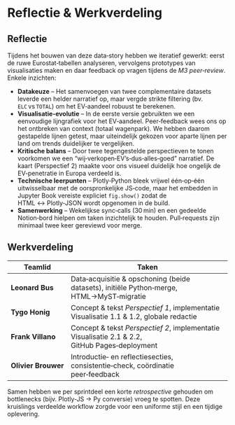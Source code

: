 # Reflectie & Werkverdeling

## Reflectie

Tijdens het bouwen van deze data‑story hebben we iteratief gewerkt: eerst de ruwe Eurostat‐tabellen analyseren, vervolgens prototypes van visualisaties maken en daar feedback op vragen tijdens de _M3 peer‑review_. Enkele inzichten:

* **Datakeuze** – Het samenvoegen van twee complementaire datasets leverde een helder narratief op, maar vergde strikte filtering (bv. `ELC` vs `TOTAL`) om het EV‑aandeel robuust te berekenen.  
* **Visualisatie‑evolutie** – In de eerste versie gebruikten we een eenvoudige lijngrafiek voor het EV‑aandeel. Peer‑feedback wees ons op het ontbreken van context (totaal wagenpark). We hebben daarom gestapelde lijnen getest, maar uiteindelijk gekozen voor aparte lijnen per land om trends duidelijker te vergelijken.  
* **Kritische balans** – Door twee tegengestelde perspectieven te tonen voorkomen we een “wij‑verkopen‑EV’s‑dus‑alles‑goed” narratief. De kaart (Perspectief 2) maakte voor ons visueel duidelijk hoe ongelijk de EV‑penetratie in Europa verdeeld is.  
* **Technische leerpunten** – Plotly‑Python bleek vrijwel één‑op‑één uitwisselbaar met de oorspronkelijke JS‑code, maar het embedden in Jupyter Book vereiste expliciet `fig.show()` zodat de HTML ↔ Plotly‑JSON wordt opgenomen in de build.  
* **Samenwerking** – Wekelijkse sync‑calls (30 min) en een gedeelde Notion‑bord hielpen om taken inzichtelijk te houden. Pull‑requests zijn minimaal twee keer gereviewd voor merge.  

## Werkverdeling

| Teamlid | Taken |
|---------|-------|
| **Leonard Bus** | Data‑acquisitie & opschoning (beide datasets), initiële Python‑merge, HTML→MyST‑migratie |
| **Tygo Honig**  | Concept & tekst *Perspectief 1*, implementatie Visualisatie 1.1 & 1.2, globale redactie |
| **Frank Villano** | Concept & tekst *Perspectief 2*, implementatie Visualisatie 2.1 & 2.2, GitHub Pages‑deployment |
| **Olivier Brouwer** | Introductie‑ en reflectiesecties, consistentie‑check, coördinatie peer‑feedback |

Samen hebben we per sprintdeel een korte _retrospective_ gehouden om bottlenecks (bijv. Plotly‑JS → Py conversie) vroeg te spotten. Deze kruislings verdeelde workflow zorgde voor een uniforme stijl en een tijdige oplevering.
